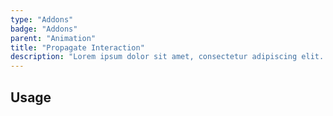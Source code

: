```yaml
---
type: "Addons"
badge: "Addons"
parent: "Animation"
title: "Propagate Interaction"
description: "Lorem ipsum dolor sit amet, consectetur adipiscing elit. Nunc tempus laoreet leo sit amet iaculis."
---
```


## Usage
<!--
```jsx
import 'xtend-library/src/addons/animation/propagate-interaction.js'
```

<script type="text/plain" class="language-markup">
  <button type="button"
    data-xt-propagate-interaction="{ targets: '.btn' }">
    <div class="btn btn-primary">
      propagate interactions here
    </div>
  </button>
</script>
-->
